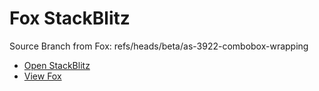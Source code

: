 # Fox StackBlitz

Source Branch from Fox: refs/heads/beta/as-3922-combobox-wrapping

- [Open StackBlitz](https://stackblitz.com/github/assecosolutions/fox-stackblitz/tree/572055abc88764249b5641c9b24e13f6c6b1bf9d?terminal=start)
- [View Fox](https://github.com/assecosolutions/fox/tree/729325d4dc32d9766b05db6aaf3bded296ae2c18)
